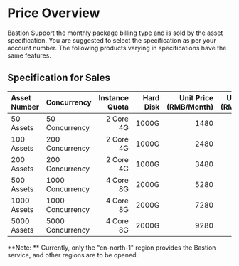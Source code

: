 # Price Overview

 Bastion  Support the monthly package billing type and is sold by the asset specification. You are suggested to select the specification as per your account number. The following products varying in specifications have the same features.
 

## Specification for Sales

| Asset Number        | Concurrency    | Instance Quota | Hard Disk | Unit Price (RMB/Month) | Unit Price (RMB/Year) |
| :--------------- | :------ | ---------: | -------: | --------------: | --------------: |
| 50 Assets   | 50 Concurrency   |        2 Core 4G |     1000G |          1480 |            15096 |
| 100 Assets     | 200 Concurrency   |       2 Core 4G |     1000G |          2480 |            25296 |
| 200 Assets   | 200 Concurrency  |       2 Core 4G |     1000G |         3480 |            35496 |
| 500 Assets  | 1000 Concurrency  |       4 Core 8G |     2000G |         5280 |            53856 |
| 1000 Assets | 1000 Concurrency  |       4 Core 8G |    2000G |         7280 |            74256 |
| 5000 Assets | 5000 Concurrency |      4 Core 8G |    2000G |         9280 |           94656 |



**Note: ** Currently, only the "cn-north-1" region provides the Bastion service, and other regions are to be opened.
